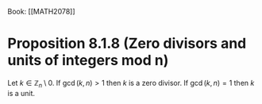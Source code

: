 Book: [[MATH2078]]
# Proposition 8.1.8 (Zero divisors and units of integers mod n)
Let $k\in \mathbb{Z}_{n}\setminus 0$.
If $\gcd(k,n)>1$ then $k$ is a zero divisor.
If $\gcd(k,n)=1$ then $k$ is a unit.